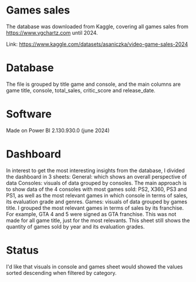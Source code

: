 
# Games sales

The database was downloaded from Kaggle, covering all games sales from https://www.vgchartz.com until 2024.

Link: https://www.kaggle.com/datasets/asaniczka/video-game-sales-2024

# Database
The file is grouped by title game and console, and the main columns are game title, console, total_sales, critic_score and release_date.


# Software
Made on Power BI 2.130.930.0 (june 2024)

# Dashboard
In interest to get the most interesting insights from the database, I divided the dashboard in 3 sheets: General: which shows an overall perspective of data 
Consoles: visuals of data grouped by consoles. The main approach is to show data of the 4 consoles with most games sold: PS2, X360, PS3 and PS1, as well as the most relevant games in which console in terms of sales, its evaluation grade and genres. 
Games: visuals of data grouped by games title. I grouped the most relevant games in terms of sales by its franchise. For example, GTA 4 and 5 were signed as GTA franchise. This was not made for all game title, just for the most relevants. This sheet still shows the quantity of games sold by year and its evaluation grades.

# Status
I'd like that visuals in console and games sheet would showed the values sorted descending when filtered by category.

